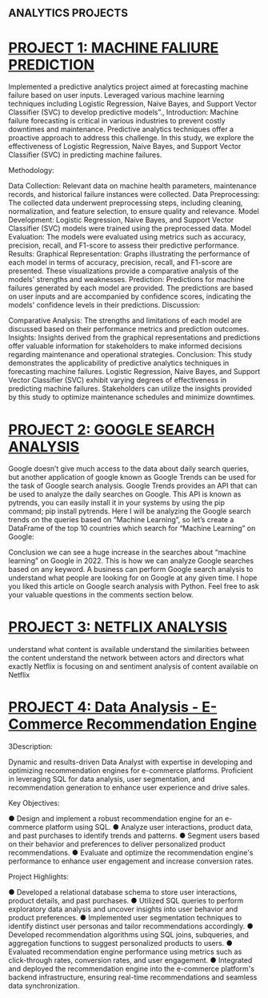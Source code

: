## ANALYTICS PROJECTS
# [PROJECT 1: MACHINE FALIURE PREDICTION](https://github.com/Skrishna4548/PORTFOLIO/blob/main/MACHINE%20FAILURE%20(1).ipynb)
   Implemented a predictive analytics project aimed at forecasting machine failure based on user inputs. Leveraged various machine learning techniques including Logistic Regression, Naive Bayes, and Support Vector Classifier (SVC) to develop predictive models”., 
Introduction:
Machine failure forecasting is critical in various industries to prevent costly downtimes and maintenance. Predictive analytics techniques offer a proactive approach to address this challenge. In this study, we explore the effectiveness of Logistic Regression, Naive Bayes, and Support Vector Classifier (SVC) in predicting machine failures.

Methodology:

Data Collection: Relevant data on machine health parameters, maintenance records, and historical failure instances were collected.
Data Preprocessing: The collected data underwent preprocessing steps, including cleaning, normalization, and feature selection, to ensure quality and relevance.
Model Development: Logistic Regression, Naive Bayes, and Support Vector Classifier (SVC) models were trained using the preprocessed data.
Model Evaluation: The models were evaluated using metrics such as accuracy, precision, recall, and F1-score to assess their predictive performance.
Results:
Graphical Representation: Graphs illustrating the performance of each model in terms of accuracy, precision, recall, and F1-score are presented. These visualizations provide a comparative analysis of the models' strengths and weaknesses.
Prediction: Predictions for machine failures generated by each model are provided. The predictions are based on user inputs and are accompanied by confidence scores, indicating the models' confidence levels in their predictions.
Discussion:

Comparative Analysis: The strengths and limitations of each model are discussed based on their performance metrics and prediction outcomes.
Insights: Insights derived from the graphical representations and predictions offer valuable information for stakeholders to make informed decisions regarding maintenance and operational strategies.
Conclusion:
This study demonstrates the applicability of predictive analytics techniques in forecasting machine failures.
Logistic Regression, Naive Bayes, and Support Vector Classifier (SVC) exhibit varying degrees of effectiveness in predicting machine failures.
Stakeholders can utilize the insights provided by this study to optimize maintenance schedules and minimize downtimes.
# [PROJECT 2: GOOGLE SEARCH ANALYSIS](https://github.com/Skrishna4548/PORTFOLIO/blob/main/GOOGLE%20SEARCH%20ANALYSIS.ipynb)
Google doesn’t give much access to the data about daily search queries, but another application of google known as Google Trends can be used for the task of Google search analysis. Google Trends provides an API 
that can be used to analyze the daily searches on Google. This API is known as pytrends, you can easily install it in your systems by using the pip command; pip install pytrends.
Here I will be analyzing the Google search trends on the queries based on “Machine Learning”, so let’s create a DataFrame of the top 10 countries which search for “Machine Learning” on Google:

Conclusion
we can see a huge increase in the searches about “machine learning” on Google in 2022. This is how we can analyze Google searches based on any keyword. A business can perform Google search analysis to understand what people are looking for on Google at any given time. I hope you liked this article on Google search analysis with Python. Feel free to ask your valuable questions in the comments section below.

# [PROJECT 3: NETFLIX ANALYSIS](https://github.com/Skrishna4548/PORTFOLIO/blob/main/netflix%20analysis.ipynb)


understand what content is available
understand the similarities between the content
understand the network between actors and directors
what exactly Netflix is focusing on
and sentiment analysis of content available on Netflix

# [PROJECT 4: Data Analysis - E-Commerce Recommendation Engine](https://github.com/Skrishna4548/SK_PORTFOLIO/blob/main/Recommendation_system_E_Commerce.sql)
3Description:

Dynamic and results-driven Data Analyst with expertise in developing and optimizing recommendation engines for e-commerce platforms. Proficient in leveraging SQL for data analysis, user segmentation, and recommendation generation to enhance user experience and drive sales.

 Key Objectives:

●	Design and implement a robust recommendation engine for an e-commerce platform using SQL.
●	Analyze user interactions, product data, and past purchases to identify trends and patterns.
●	Segment users based on their behavior and preferences to deliver personalized product recommendations.
●	Evaluate and optimize the recommendation engine's performance to enhance user engagement and increase conversion rates.

 Project Highlights:

●	Developed a relational database schema to store user interactions, product details, and past purchases.
●	Utilized SQL queries to perform exploratory data analysis and uncover insights into user behavior and product preferences.
●	Implemented user segmentation techniques to identify distinct user personas and tailor recommendations accordingly.
●	Developed recommendation algorithms using SQL joins, subqueries, and aggregation functions to suggest personalized products to users.
●	Evaluated recommendation engine performance using metrics such as click-through rates, conversion rates, and user engagement.
●	Integrated and deployed the recommendation engine into the e-commerce platform's backend infrastructure, ensuring real-time recommendations and seamless data synchronization.



